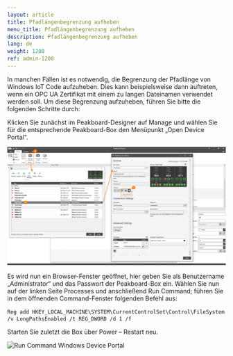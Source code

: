 ```yaml
---
layout: article
title: Pfadlängenbegrenzung aufheben
menu_title: Pfadlängenbegrenzung aufheben
description: Pfadlängenbegrenzung aufheben
lang: de
weight: 1200
ref: admin-1200
---
```


In manchen Fällen ist es notwendig, die Begrenzung der Pfadlänge von Windows IoT Code aufzuheben. Dies kann beispielsweise dann auftreten, wenn ein OPC UA Zertifikat mit einem zu langen Dateinamen verwendet werden soll. Um diese Begrenzung aufzuheben, führen Sie bitte die folgenden Schritte durch:

Klicken Sie zunächst im Peakboard-Designer auf Manage und wählen Sie für die entsprechende Peakboard-Box den Menüpunkt „Open Device Portal“.

![Manage Dialog Open Device Portal](/assets/images/admin/pathlength/manage-dialog-open-device-portal.png)

Es wird nun ein Browser-Fenster geöffnet, hier geben Sie als Benutzername „Administrator“ und das Passwort der Peakboard-Box ein. Wählen Sie nun auf der linken Seite Processes und anschließend Run Command; führen Sie in dem öffnenden Command-Fenster folgenden Befehl aus:

```
Reg add HKEY_LOCAL_MACHINE\SYSTEM\CurrentControlSet\Control\FileSystem /v LongPathsEnabled /t REG_DWORD /d 1 /f
```

Starten Sie zuletzt die Box über Power – Restart neu.


![Run Command Windows Device Portal](/assets/images/admin/pathlength/run-command-windows-device-portal.png)
